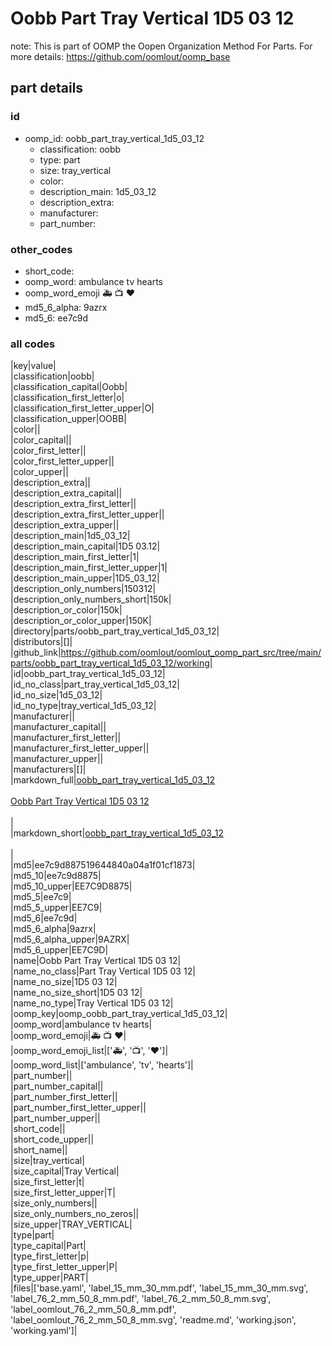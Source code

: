 # Oobb Part Tray Vertical 1D5 03 12  

note: This is part of OOMP the Oopen Organization Method For Parts. For more details: https://github.com/oomlout/oomp_base

##  part details





### id
* oomp_id: oobb_part_tray_vertical_1d5_03_12
  * classification: oobb
  * type: part
  * size: tray_vertical
  * color: 
  * description_main: 1d5_03_12
  * description_extra: 
  * manufacturer: 
  * part_number: 

### other_codes
* short_code: 
* oomp_word: ambulance tv hearts
* oomp_word_emoji :ambulance: :tv: :hearts:
* md5_6_alpha: 9azrx
* md5_6: ee7c9d

### all codes 
|key|value|  
|classification|oobb|  
|classification_capital|Oobb|  
|classification_first_letter|o|  
|classification_first_letter_upper|O|  
|classification_upper|OOBB|  
|color||  
|color_capital||  
|color_first_letter||  
|color_first_letter_upper||  
|color_upper||  
|description_extra||  
|description_extra_capital||  
|description_extra_first_letter||  
|description_extra_first_letter_upper||  
|description_extra_upper||  
|description_main|1d5_03_12|  
|description_main_capital|1D5 03.12|  
|description_main_first_letter|1|  
|description_main_first_letter_upper|1|  
|description_main_upper|1D5_03_12|  
|description_only_numbers|150312|  
|description_only_numbers_short|150k|  
|description_or_color|150k|  
|description_or_color_upper|150K|  
|directory|parts/oobb_part_tray_vertical_1d5_03_12|  
|distributors|[]|  
|github_link|https://github.com/oomlout/oomlout_oomp_part_src/tree/main/parts/oobb_part_tray_vertical_1d5_03_12/working|  
|id|oobb_part_tray_vertical_1d5_03_12|  
|id_no_class|part_tray_vertical_1d5_03_12|  
|id_no_size|1d5_03_12|  
|id_no_type|tray_vertical_1d5_03_12|  
|manufacturer||  
|manufacturer_capital||  
|manufacturer_first_letter||  
|manufacturer_first_letter_upper||  
|manufacturer_upper||  
|manufacturers|[]|  
|markdown_full|[oobb_part_tray_vertical_1d5_03_12](https://github.com/oomlout/oomlout_oomp_part_src/tree/main/parts/oobb_part_tray_vertical_1d5_03_12/working)<br>[](https://github.com/oomlout/oomlout_oomp_part_src/tree/main/parts/oobb_part_tray_vertical_1d5_03_12/working)<br>[Oobb Part Tray Vertical 1D5 03 12](https://github.com/oomlout/oomlout_oomp_part_src/tree/main/parts/oobb_part_tray_vertical_1d5_03_12/working)<br><br>|  
|markdown_short|[oobb_part_tray_vertical_1d5_03_12](https://github.com/oomlout/oomlout_oomp_part_src/tree/main/parts/oobb_part_tray_vertical_1d5_03_12/working)<br><br>|  
|md5|ee7c9d887519644840a04a1f01cf1873|  
|md5_10|ee7c9d8875|  
|md5_10_upper|EE7C9D8875|  
|md5_5|ee7c9|  
|md5_5_upper|EE7C9|  
|md5_6|ee7c9d|  
|md5_6_alpha|9azrx|  
|md5_6_alpha_upper|9AZRX|  
|md5_6_upper|EE7C9D|  
|name|Oobb Part Tray Vertical 1D5 03 12|  
|name_no_class|Part Tray Vertical 1D5 03 12|  
|name_no_size|1D5 03 12|  
|name_no_size_short|1D5 03 12|  
|name_no_type|Tray Vertical 1D5 03 12|  
|oomp_key|oomp_oobb_part_tray_vertical_1d5_03_12|  
|oomp_word|ambulance tv hearts|  
|oomp_word_emoji|:ambulance: :tv: :hearts:|  
|oomp_word_emoji_list|[':ambulance:', ':tv:', ':hearts:']|  
|oomp_word_list|['ambulance', 'tv', 'hearts']|  
|part_number||  
|part_number_capital||  
|part_number_first_letter||  
|part_number_first_letter_upper||  
|part_number_upper||  
|short_code||  
|short_code_upper||  
|short_name||  
|size|tray_vertical|  
|size_capital|Tray Vertical|  
|size_first_letter|t|  
|size_first_letter_upper|T|  
|size_only_numbers||  
|size_only_numbers_no_zeros||  
|size_upper|TRAY_VERTICAL|  
|type|part|  
|type_capital|Part|  
|type_first_letter|p|  
|type_first_letter_upper|P|  
|type_upper|PART|  
|files|['base.yaml', 'label_15_mm_30_mm.pdf', 'label_15_mm_30_mm.svg', 'label_76_2_mm_50_8_mm.pdf', 'label_76_2_mm_50_8_mm.svg', 'label_oomlout_76_2_mm_50_8_mm.pdf', 'label_oomlout_76_2_mm_50_8_mm.svg', 'readme.md', 'working.json', 'working.yaml']|  
